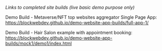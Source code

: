*Links to completed site builds (live basic demo purpose only)*

Demo Build - Metaverse/NFT top websites aggregator Single Page App:
https://blockwebdev.github.io/demo-website-app-builds/full-app-1/

Demo Build - Hair Salon example with appointment booking:
https://blockwebdev.github.io/demo-website-app-builds/mock1/demo1/index.html
